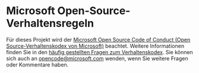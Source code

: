 # <a name="microsoft-open-source-code-of-conduct"></a>Microsoft Open-Source-Verhaltensregeln

Für dieses Projekt wird der [Microsoft Open Source Code of Conduct (Open Source-Verhaltenskodex von Microsoft)](https://opensource.microsoft.com/codeofconduct/) beachtet.
Weitere Informationen finden Sie in den [häufig gestellten Fragen zum Verhaltenskodex](https://opensource.microsoft.com/codeofconduct/faq/). Sie können sich auch an [opencode@microsoft.com](mailto:opencode@microsoft.com) wenden, wenn Sie weitere Fragen oder Kommentare haben.
